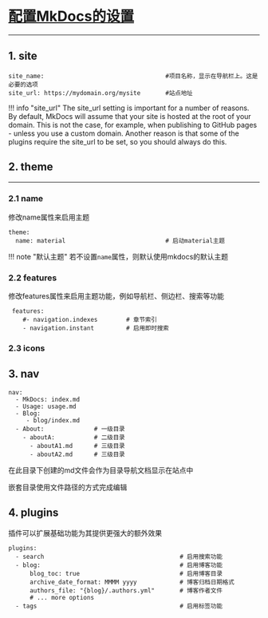 # [配置MkDocs的设置](https://www.mkdocs.org/user-guide/configuration/)

-----

## 1. site

```
site_name:                                  #项目名称，显示在导航栏上。这是必要的选项
site_url: https://mydomain.org/mysite       #站点地址

```

!!! info "site_url"
    The site_url setting is important for a number of reasons. By default, MkDocs will assume that your site is hosted at the root of your domain. This is not the case, for example, when publishing to GitHub pages - unless you use a custom domain. Another reason is that some of the plugins require the site_url to be set, so you should always do this.


## 2. theme
---

### 2.1 name

修改name属性来启用主题

```
theme:
  name: material                            # 启动material主题
```

!!! note "默认主题"
    若不设置`name`属性，则默认使用mkdocs的默认主题

### 2.2 features

修改features属性来启用主题功能，例如导航栏、侧边栏、搜索等功能

```
 features:
    #- navigation.indexes        # 章节索引
    - navigation.instant         # 启用即时搜索
```

### 2.3 icons

## 3. nav

```
nav:
  - MkDocs: index.md
  - Usage: usage.md
  - Blog:
     - blog/index.md
  - About:              # 一级目录
    - aboutA:           # 二级目录
      - aboutA1.md      # 三级目录
      - aboutA2.md      # 三级目录
```

在此目录下创建的md文件会作为目录导航文档显示在站点中

嵌套目录使用文件路径的方式完成编辑

## 4. plugins

插件可以扩展基础功能为其提供更强大的额外效果

```
plugins:
  - search                                      # 启用搜索功能
  - blog:                                       # 启用博客功能
      blog_toc: true                            # 启用博客目录        
      archive_date_format: MMMM yyyy            # 博客归档日期格式
      authors_file: "{blog}/.authors.yml"       # 博客作者文件
      # ... more options
  - tags                                        # 启用标签功能
```
